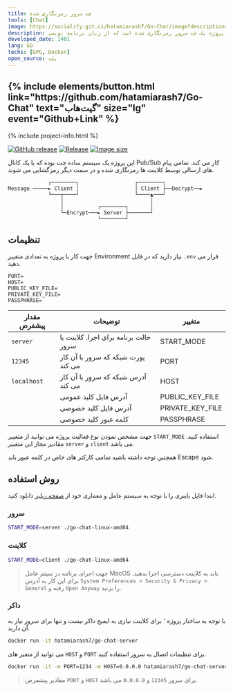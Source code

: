 ```yaml
---
title: چت سرور رمزنگاری شده
tools: [Chat]
image: https://socialify.git.ci/hatamiarash7/Go-Chat/image?description=1&font=KoHo&language=1&owner=1&pattern=Circuit%20Board&theme=Dark
description: این پروژه یک چت سرور رمزنگاری شده است که از زبان برنامه نویسی Go برای سرور و کلاینت استفاده شده است.
developed_date: 1401
lang: GO
techs: [GPG, Docker]
open_source: بله
---
```


<h2 class="center">
{% include elements/button.html link="https://github.com/hatamiarash7/Go-Chat" text="گیت‌هاب" size="lg" event="Github+Link" %}
</h2>

{% include project-info.html %}

[![GitHub release](https://img.shields.io/github/v/release/hatamiarash7/Go-Chat.svg)](https://GitHub.com/hatamiarash7/Go-Chat/releases/) [![Release](https://github.com/hatamiarash7/Go-Chat/actions/workflows/release.yaml/badge.svg)](https://github.com/hatamiarash7/Go-Chat/actions/workflows/release.yaml) [![Image size](https://img.shields.io/docker/image-size/hatamiarash7/go-chat-server/latest?maxAge=30)](https://hub.docker.com/r/hatamiarash7/go-chat-server/)

این پروژه یک سیستم ساده چت بوده که با یک کانال Pub/Sub کار می کند. تمامی پیام های ارسالی توسط کلاینت ها رمزنگاری شده و در سمت دیگر رمزگشایی می شوند.

```text
             ┌────────┐                  ┌────────┐
Message ─────► Client │                  │ Client ├──Decrypt──►
             └───┬────┘                  └────▲───┘
                 │                            │
                 │           ┌────────┐       │
                 └─Encrypt───► Server ├───────┘
                             └────────┘
```

## تنظیمات

جهت کار با پروژه به تعدادی متغییر Environment نیاز دارید که در فایل `.env` قرار می دهید.

```text
PORT=
HOST=
PUBLIC_KEY_FILE=
PRIVATE_KEY_FILE=
PASSPHRASE=
```

| مقدار پیشفرض | توضیحات                               | متغییر           |
| ------------ | ------------------------------------- | ---------------- |
| `server`     | حالت برنامه برای اجرا. کلاینت یا سرور | START_MODE       |
| `12345`      | پورت شبکه که سرور با آن کار می کند    | PORT             |
| `localhost`  | آدرس شبکه که سرور با آن کار می کند    | HOST             |
|              | آدرس فایل کلید عمومی                  | PUBLIC_KEY_FILE  |
|              | آدرس فایل کلید خصوصی                  | PRIVATE_KEY_FILE |
|              | کلمه عبور کلید خصوصی                  | PASSPHRASE       |

جهت مشخص نمودن نوع فعالیت پروژه می توانید از متغییر `START_MODE` استفاده کنید. مقادیر مجاز این متغییر `server` و `client` می باشد.

همچنین توجه داشته باشید تمامی کارکتر های خاص در کلمه عبور باید Escape شود.

## روش استفاده

ابتدا فایل باینری را با توجه به سیستم عامل و معماری خود از [صفحه ریلیز](https://github.com/hatamiarash7/Go-Chat/releases/latest) دانلود کنید.

### سرور

```bash
START_MODE=server ./go-chat-linux-amd64
```

### کلاینت

```bash
START_MODE=client ./go-chat-linux-amd64
```

> جهت اجرای برنامه در سیتم عامل MacOS باید به کلاینت دسترسی اجرا بدهید. برای این کار به آدرس `System Preferences > Security & Privacy > General` رفته و `Open Anyway` را بزنید.

### داکر

با توجه به ساختار پروژه ٬ برای کلاینت نیازی به ایمیج داکر نیست و تنها برای سرور نیاز به آن دارید.

```bash
docker run -it hatamiarash7/go-chat-server
```

می توانید از متغیر های `HOST` و `PORT` برای تنظیمات اتصال به سرور استفاده کنید.

```bash
docker run -it -e PORT=1234 -e HOST=0.0.0.0 hatamiarash7/go-chat-server
```

> مقادیر پیشفرض `PORT` و `HOST` برای سرور `12345` و `0.0.0.0` می باشد.
